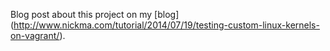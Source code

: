 Blog post about this project on my [blog] (http://www.nickma.com/tutorial/2014/07/19/testing-custom-linux-kernels-on-vagrant/).
